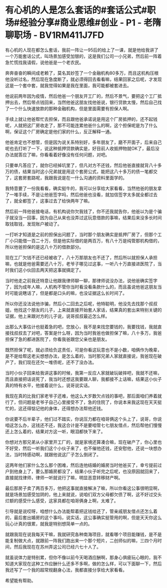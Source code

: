 # 有心机的人是怎么套话的#套话公式#职场#经验分享#商业思维#创业 - P1 - 老隋聊职场 - BV1RM411J7FD

有心机的人现在都怎么套话，我前一阵让一95后的给上了一课，就是他给我讲了一个万能套话公式，叫场景加感受加银的，这是我们公司一小兄弟，然后前一阵着急忙慌找我请假，说他爸是一个老农民。

奔奔奋奋的瞬间成老赖了，莫名其妙签了一个金融机构80多万，而且这机构压根他没听过名，然后现在急度断了，就必须得回去看看嘛，结果回家之后呢，才发现这是一个套中套，就我觉得如果是我在里面，我可能都被套进去。

他说前两年因为疫情，然后他爸一个朋友开工厂的，然后不景气，要把这个工厂抵押出去，然后带点钱回来，当然他爸这朋友找他爸说，银行贷款太慢，然后自己找了一个什么快速放款的那种金融机构，但是里面需要有担保人啊。

手续上就让他爸帮忙去担保，而且跟他爸承诺说是用这个厂房抵押的，还不起钱呢，人就把这厂房收走了，那不可能连累他爸什么的啊，这个担保呢是为了什么啊，保证这个厂房确定是他们家的什么，反正解释一通。

他爸肯定也不想管，但是因为说关系特别好，多年朋友了，磨不开面子，后来自己呢也去打听了一下，说这种抵押贷款确实是，好目前人收抵押物就OK了，最后没办法就答应了嘛，你看看着好像没有任何问题，对吧。

只要单凡答应了，就你已经掉坑里了，但凡对方不还钱，然后他爸直接就背八十多万的债，结果当时这小兄弟就是用这个套房公式，能把这八十多万的债一笔都交了，这套房套路呢，我跟我说是在一什么沟通的资料里面学的。

我特意要了一份我看看，确实挺牛的，我可以分享给大家看看，当然他爸的朋友拿了一堆手续，不是让他爸签字吗，然后他爸也没看，就加信签字太多就全都过去了，就全都签了，这事过去了给快两年了嘛。

然后前一阵他爸接电话，有机构说你欠我钱了，你不还我就告你，他爸以为是个骗子就没当一回事，因为自己从来也没弄过这玩意借款的事嘛，结果后来没多长时间取钱取钱，发现账户被动了。

一打听才知道是之前的担保出问题了，当时那个朋友确实是抵押厂房了，但那个工厂小只能借一百二十万，但是他实际借的是两百万，有八十万是纯管那机构借的，所以他爸担保的是这八十万的借款部分。

现在工厂欠钱不还已经被收了，八十万那朋友也不还了，然后所以就担保人承担嘛，也就是他爸需要还八十万，老爷子哪见过这事，一听八十万直接进医院了，当时我们这小伙回去两天把这事就搞定了。

当时他走之前我还特意让他跟我律师聊一聊，那律师说没办法，说他爸确实签字了，因为成年人嘛，人机构不管你当时看没看条款什么的，而且虽说他爸这朋友当时可能说瞎话了，但是都是口头的嘛，也没证据这么长时间了。

所以你还没法说他诈骗，然后小二回去之后呢，他特聪明，他没先去找那个叔叔姐，他找这个朋友的儿子，上来就直接开始套人家话，结果真的套出来特别关键的证据，他上来跟对方的儿子说，说哥叔叔最近怎么样。

出那么大事估计也挺着急的吧，您放心，我不是来找您要钱的，我要找钱，我就直接找叔叔去了对吧，答案是什么呀，因为当时我爸也做担保了嘛，八十多万，我爸担保了急的都进医院了，你看我爸跟您父亲也是朋友。

既然担保了呢，就必须给负这责任，可是你看这玩意也不是小数，咱俩作为晚辈，是不是给帮这老尖想想办法，是怎么着的，当时那兄弟人家就直接说，我爸现在破产了，我们现在还欠一堆债呢，还不了没办法。

当时小伙子回来给我讲这事的时候，我第一反应人家就破玩破摔吧，我就不还嘛，而且直接把话说死了，我当时还想这我要跟人聊，我都接不上话嘛，结果这小伙子真的特有水平，他接着说什么，说哥说实话。

我现在真的比我们家老爷子还难，他这么大岁数欠点钱的事吧，那后面咱们养着就行了，但问题是老爷子自己心里接受不了，急的住院了，你说本来我这现在天天挺忙的，这还得惦记他的身体，还得想办法帮他还钱。

你说要不后半辈子，他们过不踏实，你说压力都在咱哥俩这个头上了，说哥，你说咱这怎么办，这钱还不还，我这合计是不是要咱管七七朋友借点，然后帮他们慢慢还上怎么着的，结果对方这一听，眼泪都快下来了。

你想对方那兄弟从小家里开工厂的，就是家境还算凑合嘛，现在破产了，你心里也不好受，然后一听我们这个小伙子来了，也不催他还钱，还安慰他，还说一块想办法，当时特感动啊，就跟他说这厂子怎么倒闭了。

这两年他们家什么怎么那个困难，然后连他结婚的婚房当时他爸买了，幸亏提前过户到他身上了，要么那婚房都没了，结果小伙子听完之后呢，也没原因就回来了，直接就找律师，律师一听就说行了嘛，明显恶意转移财产啊。

最后那房子卖了两百多万，他把这事就直接解决了嘛，所以你看这公事很明显啊，就是场景加感受加阴的，他上来就说，说咱们双方父母都欠债了啊，这不好过交头烂额的感受什么感受，这家具都在咱哥俩身上啊，太难了。

引导就是说哎呀，咱想什么办法能帮着把这钱给还了，管亲戚朋友借点还怎么着的，最后套出婚房的这个事吗，说实话，这公事确实挺管用的啊，但是天天你这么玩心计真的很累，就我是特别想简单一点的。

就跟我现在说我每天干嘛，我就研究各种南海项目，就看哪个项目能赚钱，是不是能复制做大点，就跟前一阵我们跑出来一个那个短片，二创师似的嘛，三四个月时间，然后我现在在苏州弄这公司已经六七十人了。

就虽说体力是特别累，但你不像以前今天喝酒应酬啊，那身心俱疲玩心眼的，我不知道大家现在这种工作应酬什么还多不多啊，做的怎么样，可以下面聊一下，然后我还写了一个我的超常规翻身心法，我都直接分享给大家看看。

希望能有帮助。